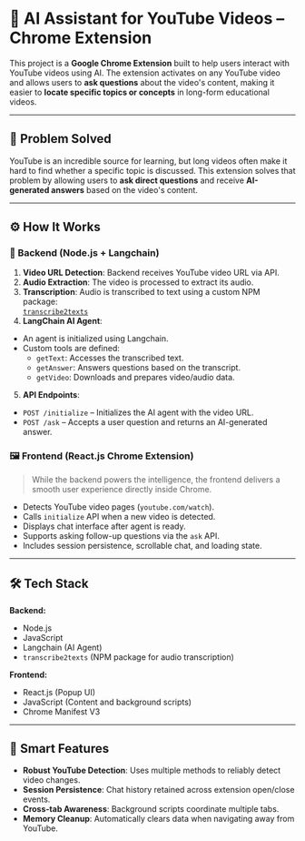 # 🎥 AI Assistant for YouTube Videos – Chrome Extension

This project is a **Google Chrome Extension** built to help users interact with YouTube videos using AI. The extension activates on any YouTube video and allows users to **ask questions** about the video's content, making it easier to **locate specific topics or concepts** in long-form educational videos.

---

## 🚀 Problem Solved

YouTube is an incredible source for learning, but long videos often make it hard to find whether a specific topic is discussed. This extension solves that problem by allowing users to **ask direct questions** and receive **AI-generated answers** based on the video's content.

---

## ⚙️ How It Works

### 🧠 Backend (Node.js + Langchain)

1. **Video URL Detection**: Backend receives YouTube video URL via API.
2. **Audio Extraction**: The video is processed to extract its audio.
3. **Transcription**: Audio is transcribed to text using a custom NPM package:  
  [`transcribe2texts`](https://www.npmjs.com/package/transcribe2texts)
4. **LangChain AI Agent**:
  - An agent is initialized using Langchain.
  - Custom tools are defined:
    - `getText`: Accesses the transcribed text.
    - `getAnswer`: Answers questions based on the transcript.
    - `getVideo`: Downloads and prepares video/audio data.
5. **API Endpoints**:
  - `POST /initialize` – Initializes the AI agent with the video URL.
  - `POST /ask` – Accepts a user question and returns an AI-generated answer.

### 🖼️ Frontend (React.js Chrome Extension)

> While the backend powers the intelligence, the frontend delivers a smooth user experience directly inside Chrome.

- Detects YouTube video pages (`youtube.com/watch`).
- Calls `initialize` API when a new video is detected.
- Displays chat interface after agent is ready.
- Supports asking follow-up questions via the `ask` API.
- Includes session persistence, scrollable chat, and loading state.

---

## 🛠️ Tech Stack

**Backend:**
- Node.js
- JavaScript
- Langchain (AI Agent)
- `transcribe2texts` (NPM package for audio transcription)

**Frontend:**
- React.js (Popup UI)
- JavaScript (Content and background scripts)
- Chrome Manifest V3

---

## 🧠 Smart Features

- **Robust YouTube Detection**: Uses multiple methods to reliably detect video changes.
- **Session Persistence**: Chat history retained across extension open/close events.
- **Cross-tab Awareness**: Background scripts coordinate multiple tabs.
- **Memory Cleanup**: Automatically clears data when navigating away from YouTube.
